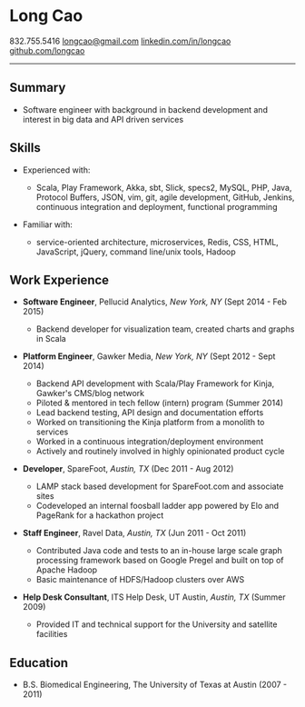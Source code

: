 Long Cao
===============

832.755.5416
<longcao@gmail.com>
[linkedin.com/in/longcao](https://linkedin.com/in/longcao)
[github.com/longcao](https://github.com/longcao)

***

Summary
---------

*   Software engineer with background in backend development and interest in big data and API driven services

Skills
------

*   Experienced with:

    - Scala, Play Framework, Akka, sbt, Slick, specs2, MySQL, PHP, Java, Protocol Buffers,
      JSON, vim, git, agile development, GitHub, Jenkins,
      continuous integration and deployment, functional programming

*   Familiar with:

    - service-oriented architecture, microservices, Redis, CSS, HTML, JavaScript, jQuery, command line/unix tools, Hadoop

Work Experience
---------------

*   **Software Engineer**, Pellucid Analytics, _New York, NY_ (Sept 2014 - Feb 2015)

    -   Backend developer for visualization team, created charts and graphs in Scala

*   **Platform Engineer**, Gawker Media, _New York, NY_ (Sept 2012 - Sept 2014)

    -   Backend API development with Scala/Play Framework for Kinja, Gawker's CMS/blog network
    -   Piloted & mentored in tech fellow (intern) program (Summer 2014)
    -   Lead backend testing, API design and documentation efforts
    -   Worked on transitioning the Kinja platform from a monolith to services
    -   Worked in a continuous integration/deployment environment
    -   Actively and routinely involved in highly opinionated product cycle

*   **Developer**, SpareFoot, _Austin, TX_ (Dec 2011 - Aug 2012)

    -   LAMP stack based development for SpareFoot.com and associate sites
    -   Codeveloped an internal foosball ladder app powered by Elo and PageRank for a hackathon project

*   **Staff Engineer**, Ravel Data, _Austin, TX_ (Jun 2011 - Oct 2011)

    -   Contributed Java code and tests to an in-house large scale graph processing framework based on Google Pregel and built on top of Apache Hadoop
    -   Basic maintenance of HDFS/Hadoop clusters over AWS

*   **Help Desk Consultant**, ITS Help Desk, UT Austin, _Austin, TX_ (Summer 2009)

    -   Provided IT and technical support for the University and satellite facilities

Education
---------

*   B.S. Biomedical Engineering, The University of Texas at Austin (2007 - 2011)

